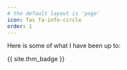 ```yaml
---
# the default layout is 'page'
icon: fas fa-info-circle
order: 1
---
```


Here is some of what I have been up to:

{{ site.thm_badge }}


